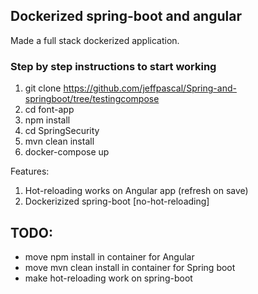 ## Dockerized spring-boot and angular

Made a full stack dockerized application.

### Step by step instructions to start working

1. git clone https://github.com/jeffpascal/Spring-and-springboot/tree/testingcompose
2. cd font-app
3. npm install
4. cd SpringSecurity
5. mvn clean install
6. docker-compose up

Features:

1. Hot-reloading works on Angular app (refresh on save)
2. Dockerizized spring-boot [no-hot-reloading]

## TODO:

- move npm install in container for Angular
- move mvn clean install in container for Spring boot
- make hot-reloading work on spring-boot